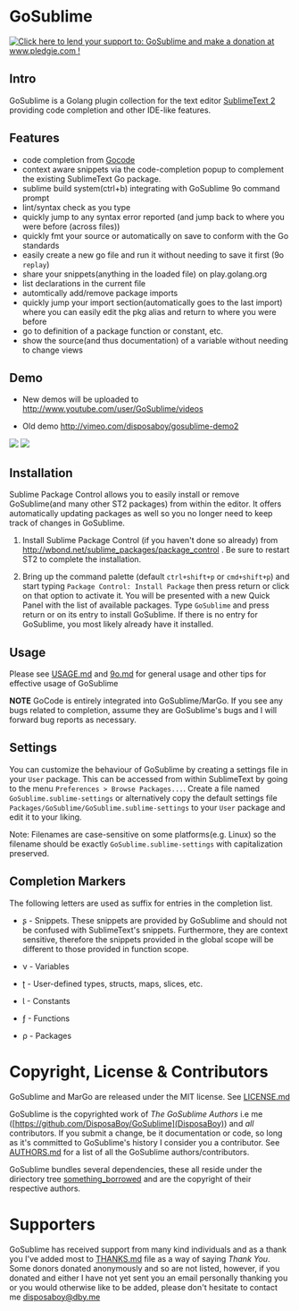 GoSublime
=========

<a href='http://www.pledgie.com/campaigns/19078'><img alt='Click here to lend your support to: GoSublime and make a donation at www.pledgie.com !' src='http://www.pledgie.com/campaigns/19078.png?skin_name=chrome' border='0' /></a>

Intro
-----

GoSublime is a Golang plugin collection for the text editor [SublimeText 2](http://www.sublimetext.com/2) providing code completion and other IDE-like features.

Features
--------

* code completion from [Gocode](https://github.com/nsf/gocode)
* context aware snippets via the code-completion popup to complement the existing SublimeText Go package.
* sublime build system(ctrl+b) integrating with GoSublime 9o command prompt
* lint/syntax check as you type
* quickly jump to any syntax error reported (and jump back to where you were before (across files))
* quickly fmt your source or automatically on save to conform with the Go standards
* easily create a new go file and run it without needing to save it first (9o `replay`)
* share your snippets(anything in the loaded file) on play.golang.org
* list declarations in the current file
* automtically add/remove package imports
* quickly jump your import section(automatically goes to the last import) where you can easily edit the pkg alias and return to where you were before
* go to definition of a package function or constant, etc.
* show the source(and thus documentation) of a variable without needing to change views

Demo
----

* New demos will be uploaded to http://www.youtube.com/user/GoSublime/videos

* Old demo http://vimeo.com/disposaboy/gosublime-demo2

![](https://github.com/DisposaBoy/GoSublime/raw/master/ss/2.png)
![](https://github.com/DisposaBoy/GoSublime/raw/master/ss/1.png)

Installation
------------

Sublime Package Control allows you to easily install or remove GoSublime(and many other ST2 packages) from within the editor. It offers automatically updating packages as well so you no longer need to keep track of changes in GoSublime.

1. Install Sublime Package Control (if you haven't done so already) from http://wbond.net/sublime_packages/package_control . Be sure to restart ST2 to complete the installation.

2. Bring up the command palette (default `ctrl+shift+p` or `cmd+shift+p`) and start typing `Package Control: Install Package` then press return or click on that option to activate it. You will be presented with a new Quick Panel with the list of available packages. Type `GoSublime` and press return or on its entry to install GoSublime. If there is no entry for GoSublime, you most likely already have it installed.

Usage
-----

Please see [USAGE.md]() and [9o.md]() for general usage and other tips for effective usage of GoSublime

**NOTE** GoCode is entirely integrated into GoSublime/MarGo. If you see any bugs related to completion,
assume they are GoSublime's bugs and I will forward bug reports as necessary.

Settings
--------

You can customize the behaviour of GoSublime by creating a settings file in your `User` package. This can be accessed from within SublimeText by going to the menu `Preferences > Browse Packages...`. Create a file named `GoSublime.sublime-settings` or alternatively copy the default settings file `Packages/GoSublime/GoSublime.sublime-settings` to your `User` package and edit it to your liking.

Note: Filenames are case-sensitive on some platforms(e.g. Linux) so the filename should be exactly `GoSublime.sublime-settings` with capitalization preserved.

Completion Markers
------------------

The following letters are used as suffix for entries in the completion list.

* ʂ - Snippets. These snippets are provided by GoSublime and should not be confused with SublimeText's snippets. Furthermore, they are context sensitive, therefore the snippets provided in the global scope will be different to those provided in function scope.

* ν - Variables

* ʈ - User-defined types, structs, maps, slices, etc.

* Ɩ - Constants

* ƒ - Functions

* ρ - Packages


Copyright, License & Contributors
=================================

GoSublime and MarGo are released under the MIT license. See [LICENSE.md]()

GoSublime is the copyrighted work of *The GoSublime Authors* i.e me ([https://github.com/DisposaBoy/GoSublime](DisposaBoy)) and *all* contributors. If you submit a change, be it documentation or code, so long as it's committed to GoSublime's history I consider you a contributor. See [AUTHORS.md]() for a list of all the GoSublime authors/contributors.

GoSublime bundles several dependencies, these all reside under the diriectory tree [something_borrowed]() and are the copyright of their respective authors.

Supporters
==========

GoSublime has received support from many kind individuals and as a thank you I've added most to [THANKS.md]() file as a way of saying *Thank You*. Some donors donated anonymously and so are not listed, however, if you donated and either I have not yet sent you an email personally thanking you or you would otherwise like to be added, please don't hesitate to contact me disposaboy@dby.me

